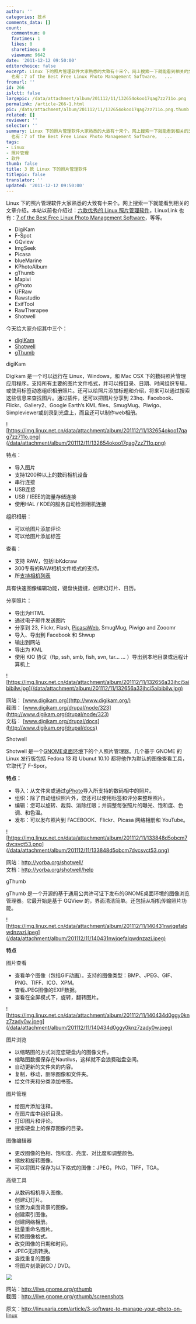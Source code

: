 ```yaml
---
author: ''
categories: 技术
comments_data: []
count:
  commentnum: 0
  favtimes: 1
  likes: 0
  sharetimes: 0
  viewnum: 9642
date: '2011-12-12 09:50:00'
editorchoice: false
excerpt: Linux 下的照片管理软件大家熟悉的大致有十来个。网上搜索一下就能看到相关的文章介绍。本站以前也介绍过：六款优秀的 Linux 照片管理软件，LinuxLink
  也有：7 of the Best Free Linux Photo Management Software，  ...
fromurl: ''
id: 266
islctt: false
largepic: /data/attachment/album/201112/11/132654okoo17qag7zz711o.png
permalink: /article-266-1.html
pic: /data/attachment/album/201112/11/132654okoo17qag7zz711o.png.thumb.jpg
related: []
reviewer: ''
selector: ''
summary: Linux 下的照片管理软件大家熟悉的大致有十来个。网上搜索一下就能看到相关的文章介绍。本站以前也介绍过：六款优秀的 Linux 照片管理软件，LinuxLink
  也有：7 of the Best Free Linux Photo Management Software，  ...
tags:
- Linux
- 照片管理
- 软件
thumb: false
title: 3 款 Linux 下的照片管理软件
titlepic: false
translator: ''
updated: '2011-12-12 09:50:00'
---
```


Linux 下的照片管理软件大家熟悉的大致有十来个。网上搜索一下就能看到相关的文章介绍。本站以前也介绍过：[六款优秀的 Linux 照片管理软件](thread/5518/1/1/)，LinuxLink 也有：[7 of the Best Free Linux Photo Management Software](http://www.linuxlinks.com/article/2010092215503458/PhotoManagement.html)，等等。


* DigiKam
* F-Spot
* GQview
* ImgSeek
* Picasa
* blueMarine
* KPhotoAlbum
* gThumb
* Mapivi
* gPhoto
* UFRaw
* Rawstudio
* ExifTool
* RawTherapee
* Shotwell


今天给大家介绍其中三个：


* [digiKam](http://www.digikam.org/)
* [Shotwell](http://yorba.org/shotwell/)
* [gThumb](http://live.gnome.org/gthumb)


digiKam


Digikam 是一个可以运行在 Linux，Windows，和 Mac OSX 下的数码照片管理应用程序。支持所有主要的图片文件格式，并可以按目录、日期、时间组织专辑，或使用标签动态组织相册照片。还可以给照片添加标题和介绍，将来可以通过搜索这些信息来查找图片。通过插件，还可以把图片分享到 23hq、Facebook、Flickr、Gallery2、Google Earth’s KML files、SmugMug、Piwigo、Simpleviewer或刻录到光盘上，而且还可以制作web相册。


![https://img.linux.net.cn/data/attachment/album/201112/11/132654okoo17qag7zz711o.png](/data/attachment/album/201112/11/132654okoo17qag7zz711o.png)


特点：


* 导入图片
* 支持1200种以上的数码相机设备
* 串行连接
* USB连接
* USB / IEEE的海量存储连接
* 使用HAL / KDE的服务自动检测相机连接


组织相册：


* 可以给图片添加评论
* 可以给图片添加标签


查看：


* 支持 RAW，包括libKdcraw
* 300专有的RAW相机文件格式的支持。
* 所[支持相机列表](http://lxr.kde.org/source/KDE/kdegraphics/libs/libkdcraw/libraw/src/libraw_cxx.cpp#1584)


具有快速图像编辑功能，键盘快捷键，创建幻灯片、日历。


分享照片：


* 导出为HTML
* 通过电子邮件发送图片
* 分享到 23, Flickr, Flash, [PicasaWeb](http://picasa.google.com/), SmugMug, Piwigo and Zooomr
* 导入、导出到 Facebook 和 Shwup
* 输出到网站
* 导出为 KML
* 使用 KIO 协议（ftp, ssh, smb, fish, svn, tar... ... ）导出到本地目录或远程计算机上


![https://img.linux.net.cn/data/attachment/album/201112/11/132656a33jhci5aibibilw.jpg](/data/attachment/album/201112/11/132656a33jhci5aibibilw.jpg)


网站： [www.digikam.org](http://www.digikam.org/)   
截图： [www.digikam.org/drupal/node/323](http://www.digikam.org/drupal/node/323)   
文档： [www.digikam.org/drupal/docs](http://www.digikam.org/drupal/docs)


 


 


 


 


 


Shotwell


Shotwell 是一个[GNOME桌面环境](http://www.gnome.org/)下的个人照片管理器。几个基于 GNOME 的 Linux 发行版包括 Fedora 13 和 Ubunut 10.10 都将他作为默认的图像查看工具，它取代了 F-Spor。


**特点：**


* 导入：从文件夹或通过[gPhoto](http://gphoto.org/)导入所支持的数码相中的照片。
* 组织：除了自动组织照片外，您还可以使用标签和评分来整理照片。
* 编辑：您可以旋转、裁剪、消除红眼；并调整每张照片的曝光、饱和度、色调、和色温。
* 发布：可以发布照片到 FACEBOOK、Flickr、Picasa 网络相册和 YouTube。


![https://img.linux.net.cn/data/attachment/album/201112/11/133848d5obcm7dvcsvct53.png](/data/attachment/album/201112/11/133848d5obcm7dvcsvct53.png)


网站：<http://yorba.org/shotwell/>  
文档：<http://yorba.org/shotwell/help>


gThumb


gThumb 是一个开源的基于通用公共许可证下发布的GNOME桌面环境的图像浏览管理器。它最开始是基于 GQView 的，界面清洁简单。还包括从相机传输照片功能。


![https://img.linux.net.cn/data/attachment/album/201112/11/140431nwjqefalqwdnzazj.jpeg](/data/attachment/album/201112/11/140431nwjqefalqwdnzazj.jpeg)


**特点**


图片查看


* 查看单个图像（包括GIF动画）。支持的图像类型：BMP、JPEG、GIF、PNG、TIFF、ICO、XPM。
* 查看JPEG图像的EXIF数据。
* 查看在全屏模式下，旋转，翻转图片。


![https://img.linux.net.cn/data/attachment/album/201112/11/140434d0ggy0knz7zady0w.jpeg](/data/attachment/album/201112/11/140434d0ggy0knz7zady0w.jpeg)


图片浏览


* 以缩略图的方式浏览您硬盘内的图像文件。
* 缩略图数据保存在Nautilus，这样就不会浪费磁盘空间。
* 自动更新的文件夹的内容。
* 复制，移动，删除图像和文件夹。
* 给文件夹和分类添加书签。


图片管理


* 给图片添加注释。
* 在图片库中组织目录。
* 打印图片和评论。
* 搜索硬盘上的保存图像的目录。


图像编辑器


* 更改图像的色相、饱和度、亮度、对比度和调整颜色。
* 缩放和旋转图像。
* 可以将图片保存为以下格式的图像：JPEG，PNG，TIFF，TGA。


高级工具


* 从数码相机导入图像。
* 创建幻灯片。
* 设置为桌面背景的图像。
* 创建索引图像。
* 创建网络相册。
* 批量重命名图片。
* 转换图像格式。
* 改变图像的日期和时间。
* JPEG无损转换。
* 查找重复的图像
* 将图片刻录到CD / DVD。


![](/data/attachment/album/201112/11/140418jjozi2z828npoors.jpg)


网站：<http://live.gnome.org/gthumb>  
截图：<http://live.gnome.org/gthumb/screenshots>


原文：http://linuxaria.com/article/3-software-to-manage-your-photo-on-linux